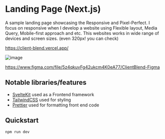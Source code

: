 # Landing Page (Next.js)

A sample landing page showcasing the Responsive and Pixel-Perfect.
I focus on responsive when I develop a website using Flexible layout, Media Query, Mobile-first approach and etc.
This websites works in wide range of devices and screen sizes. (even 320px! you can check)

https://client-blend.vercel.app/

![image](https://github.com/super0618/ClientBlend/assets/149831262/d91ca8bf-d863-453c-abdb-a312b181fb41)

https://www.figma.com/file/5z4qkuvFg42ukcm4K0eA77/ClientBlend-Figma

## Notable libraries/features

- [SvelteKit](https://kit.svelte.dev) used as a Frontend framework
- [TailwindCSS](https://tailwindcss.com) used for styling
- [Prettier](https://prettier.io) used for formatting front end code

## Quickstart

```sh
npm run dev
```
